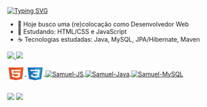 [![Typing SVG](https://readme-typing-svg.herokuapp.com/?color=2484c6&size=35&center=true&vCenter=true&width=1000&lines=Olá,+Seja+Bem-Vindo!!;Eu+Sou+o+Samuel,+Apaixonado+por+Tecnologia!!+:%29)](https://git.io/typing-svg)

- 🍵 Hoje busco uma (re)colocação como Desenvolvedor Web
- :speech_balloon: Estudando: HTML/CSS e JavaScript
- ☕ Tecnologias estudadas: Java, MySQL, JPA/Hibernate, Maven

<div>
  <a href="https://github.com/samuelfjr">
  <img height="165em" src="https://github-readme-stats.vercel.app/api?username=Samuelfjr&show_icons=true&theme=dracula&include_all_commits=true&count_private=true"/>
  <img height="165em" src=https://github-readme-stats.vercel.app/api/top-langs/?username=Samuelfjr&layout=compact&langs_count=16&theme=dracula"/>
</div>

<div style="display: inline_block"><br>
  <img align="center" alt="Samuel-HTML" height="30" width="40"    src="https://raw.githubusercontent.com/devicons/devicon/master/icons/html5/html5-original.svg">
  <img align="center" alt="Samuel-CSS" height="30" width="40" src="https://raw.githubusercontent.com/devicons/devicon/master/icons/css3/css3-original.svg">
  <img align="center" alt="Samuel-JS" height="30" width="40" src="https://cdn.jsdelivr.net/gh/devicons/devicon/icons/javascript/javascript-original.svg">
  <img align="center" alt="Samuel-Java" height="40" width="50" src="https://cdn.jsdelivr.net/gh/devicons/devicon/icons/java/java-plain.svg">
  <img align="center" alt="Samuel-MySQL" height="40" width="50" src="https://cdn.jsdelivr.net/gh/devicons/devicon/icons/mysql/mysql-plain-wordmark.svg">
</div>

  ##
  
  <div> 
  <a href="https://www.linkedin.com/in/samuelfjr/" target="_blank"><img src="https://img.shields.io/badge/-LinkedIn-%230077B5?style=for-the-badge&logo=linkedin&logoColor=white" target="_blank"></a> 
  <a href = "samuelfjr04@gmail.com"> <img src="https://img.shields.io/badge/-Gmail-%23333?style=for-the-badge&logo=gmail&logoColor=white" target="_blank"></a> 

</div>
